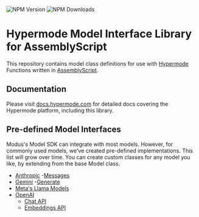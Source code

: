 <!-- This readme will display with the repository on GitHub. -->

![NPM Version](https://img.shields.io/npm/v/%40hypermode%2Fmodels-as)
![NPM Downloads](https://img.shields.io/npm/dw/%40hypermode%2Fmodels-as)

# Hypermode Model Interface Library for AssemblyScript

This repository contains model class definitions for use with [Hypermode](https://hypermode.com)
Functions written in [AssemblyScript](https://www.assemblyscript.org/).

## Documentation

Please visit [docs.hypermode.com](https://docs.hypermode.com/) for detailed docs
covering the Hypermode platform, including this library.

## Pre-defined Model Interfaces

Modus's Model SDK can integrate with most models. However, for commonly used models, we've created pre-defined implementations. This list will grow over time. You can create custom classes for any model you like, by extending from the base Model class.

- [Anthropic](https://docs.anthropic.com/en/home)
  -[Messages](https://docs.anthropic.com/en/api/messages)
- [Gemini](https://ai.google.dev/gemini-api/docs)
  -[Generate](https://ai.google.dev/api/generate-content)
- [Meta's Llama Models](https://www.llama.com/docs/overview/)
- [OpenAI](https://platform.openai.com/docs/)
  - [Chat API](https://platform.openai.com/docs/api-reference/chat)
  - [Embeddings API](https://platform.openai.com/docs/api-reference/embeddings)

